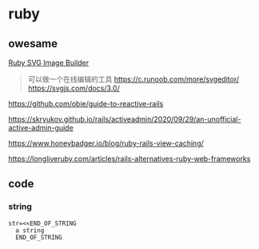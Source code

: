 # ruby

## owesame

[Ruby SVG Image Builder](https://github.com/DannyBen/victor)
> 可以做一个在线编辑的工具
> https://c.runoob.com/more/svgeditor/
> https://svgjs.com/docs/3.0/

https://github.com/obie/guide-to-reactive-rails

https://skryukov.github.io/rails/activeadmin/2020/09/29/an-unofficial-active-admin-guide

https://www.honeybadger.io/blog/ruby-rails-view-caching/

https://longliveruby.com/articles/rails-alternatives-ruby-web-frameworks

## code

### string
```
str=<<END_OF_STRING
  a string
  END_OF_STRING
```
